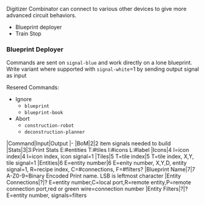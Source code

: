 
Digitizer Combinator can connect to various other devices to give more advanced circuit behaviors.

* Blueprint deployer
* Train Stop


### Blueprint Deployer

Commands are sent on `signal-blue` and work directly on a lone blueprint.
Write variant where supported with `signal-white`=1 by sending output signal as input

Resered Commands:
* Ignore
  * `blueprint`
  * `blueprint-book`
* Abort
  * `construction-robot`
  * `deconstruction-planner`

|Command|Input|Output
|-
|BoM|2|2 item signals needed to build
|Stats|3|3:Print Stats E:#entities T:#tiles I:#icons L:#label
|Icons|4 I=icon index|4 I=icon index, icon signal=1
|Tiles|5 T=tile index|5 T=tile index, X,Y, tile signal=1
|Entities|6 E=entity number|6 E=enity number, X,Y,D, entity signal=1, R=recipe index, C=#connections, F=#filters?
|Blueprint Name|7|7 A-Z0-9=Binary Encoded Print name. LSB is leftmost character
|Entity Connections|?|? E=entity number,C=local port,R=remote entity,P=remote connection port,red or green wire=connection number
|Entity Filters|?|? E=entity number, signals=filters
